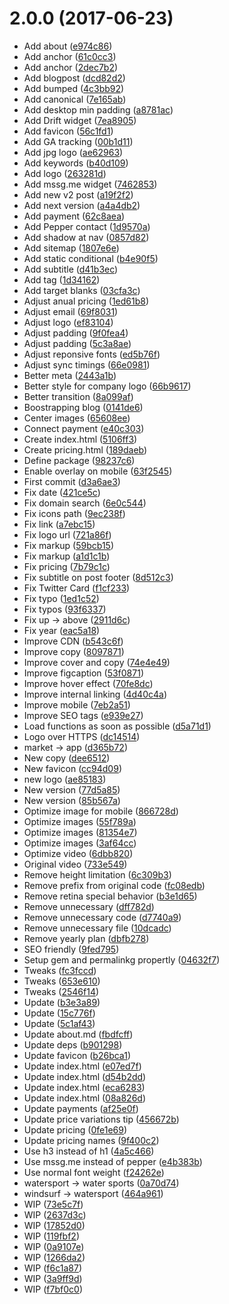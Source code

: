 <a name="2.0.0"></a>
# 2.0.0 (2017-06-23)

* Add about ([e974c86](https://github.com/windtoday/windtoday.github.io/commit/e974c86))
* Add anchor ([61c0cc3](https://github.com/windtoday/windtoday.github.io/commit/61c0cc3))
* Add anchor ([2dec7b2](https://github.com/windtoday/windtoday.github.io/commit/2dec7b2))
* Add blogpost ([dcd82d2](https://github.com/windtoday/windtoday.github.io/commit/dcd82d2))
* Add bumped ([4c3bb92](https://github.com/windtoday/windtoday.github.io/commit/4c3bb92))
* Add canonical ([7e165ab](https://github.com/windtoday/windtoday.github.io/commit/7e165ab))
* Add desktop min padding ([a8781ac](https://github.com/windtoday/windtoday.github.io/commit/a8781ac))
* Add Drift widget ([7ea8905](https://github.com/windtoday/windtoday.github.io/commit/7ea8905))
* Add favicon ([56c1fd1](https://github.com/windtoday/windtoday.github.io/commit/56c1fd1))
* Add GA tracking ([00b1d11](https://github.com/windtoday/windtoday.github.io/commit/00b1d11))
* Add jpg logo ([ae62963](https://github.com/windtoday/windtoday.github.io/commit/ae62963))
* Add keywords ([b40d109](https://github.com/windtoday/windtoday.github.io/commit/b40d109))
* Add logo ([263281d](https://github.com/windtoday/windtoday.github.io/commit/263281d))
* Add mssg.me widget ([7462853](https://github.com/windtoday/windtoday.github.io/commit/7462853))
* Add new v2 post ([a19f2f2](https://github.com/windtoday/windtoday.github.io/commit/a19f2f2))
* Add next version ([a4a4db2](https://github.com/windtoday/windtoday.github.io/commit/a4a4db2))
* Add payment ([62c8aea](https://github.com/windtoday/windtoday.github.io/commit/62c8aea))
* Add Pepper contact ([1d9570a](https://github.com/windtoday/windtoday.github.io/commit/1d9570a))
* Add shadow at nav ([0857d82](https://github.com/windtoday/windtoday.github.io/commit/0857d82))
* Add sitemap ([1807e6e](https://github.com/windtoday/windtoday.github.io/commit/1807e6e))
* Add static conditional ([b4e90f5](https://github.com/windtoday/windtoday.github.io/commit/b4e90f5))
* Add subtitle ([d41b3ec](https://github.com/windtoday/windtoday.github.io/commit/d41b3ec))
* Add tag ([1d34162](https://github.com/windtoday/windtoday.github.io/commit/1d34162))
* Add target blanks ([03cfa3c](https://github.com/windtoday/windtoday.github.io/commit/03cfa3c))
* Adjust anual pricing ([1ed61b8](https://github.com/windtoday/windtoday.github.io/commit/1ed61b8))
* Adjust email ([69f8031](https://github.com/windtoday/windtoday.github.io/commit/69f8031))
* Adjust logo ([ef83104](https://github.com/windtoday/windtoday.github.io/commit/ef83104))
* Adjust padding ([9f0fea4](https://github.com/windtoday/windtoday.github.io/commit/9f0fea4))
* Adjust padding ([5c3a8ae](https://github.com/windtoday/windtoday.github.io/commit/5c3a8ae))
* Adjust reponsive fonts ([ed5b76f](https://github.com/windtoday/windtoday.github.io/commit/ed5b76f))
* Adjust sync timings ([66e0981](https://github.com/windtoday/windtoday.github.io/commit/66e0981))
* Better meta ([2443a1b](https://github.com/windtoday/windtoday.github.io/commit/2443a1b))
* Better style for company logo ([66b9617](https://github.com/windtoday/windtoday.github.io/commit/66b9617))
* Better transition ([8a099af](https://github.com/windtoday/windtoday.github.io/commit/8a099af))
* Boostrapping blog ([0141de6](https://github.com/windtoday/windtoday.github.io/commit/0141de6))
* Center images ([65608ee](https://github.com/windtoday/windtoday.github.io/commit/65608ee))
* Connect payment ([e40c303](https://github.com/windtoday/windtoday.github.io/commit/e40c303))
* Create index.html ([5106ff3](https://github.com/windtoday/windtoday.github.io/commit/5106ff3))
* Create pricing.html ([189daeb](https://github.com/windtoday/windtoday.github.io/commit/189daeb))
* Define package ([98237c6](https://github.com/windtoday/windtoday.github.io/commit/98237c6))
* Enable overlay on mobile ([63f2545](https://github.com/windtoday/windtoday.github.io/commit/63f2545))
* First commit ([d3a6ae3](https://github.com/windtoday/windtoday.github.io/commit/d3a6ae3))
* Fix date ([421ce5c](https://github.com/windtoday/windtoday.github.io/commit/421ce5c))
* Fix domain search ([6e0c544](https://github.com/windtoday/windtoday.github.io/commit/6e0c544))
* Fix icons path ([9ec238f](https://github.com/windtoday/windtoday.github.io/commit/9ec238f))
* Fix link ([a7ebc15](https://github.com/windtoday/windtoday.github.io/commit/a7ebc15))
* Fix logo url ([721a86f](https://github.com/windtoday/windtoday.github.io/commit/721a86f))
* Fix markup ([59bcb15](https://github.com/windtoday/windtoday.github.io/commit/59bcb15))
* Fix markup ([a1d1c1b](https://github.com/windtoday/windtoday.github.io/commit/a1d1c1b))
* Fix pricing ([7b79c1c](https://github.com/windtoday/windtoday.github.io/commit/7b79c1c))
* Fix subtitle on post footer ([8d512c3](https://github.com/windtoday/windtoday.github.io/commit/8d512c3))
* Fix Twitter Card ([f1cf233](https://github.com/windtoday/windtoday.github.io/commit/f1cf233))
* Fix typo ([1ed1c52](https://github.com/windtoday/windtoday.github.io/commit/1ed1c52))
* Fix typos ([93f6337](https://github.com/windtoday/windtoday.github.io/commit/93f6337))
* Fix up → above ([2911d6c](https://github.com/windtoday/windtoday.github.io/commit/2911d6c))
* Fix year ([eac5a18](https://github.com/windtoday/windtoday.github.io/commit/eac5a18))
* Improve CDN ([b543c6f](https://github.com/windtoday/windtoday.github.io/commit/b543c6f))
* Improve copy ([8097871](https://github.com/windtoday/windtoday.github.io/commit/8097871))
* Improve cover and copy ([74e4e49](https://github.com/windtoday/windtoday.github.io/commit/74e4e49))
* Improve figcaption ([53f0871](https://github.com/windtoday/windtoday.github.io/commit/53f0871))
* Improve hover effect ([70fe8dc](https://github.com/windtoday/windtoday.github.io/commit/70fe8dc))
* Improve internal linking ([4d40c4a](https://github.com/windtoday/windtoday.github.io/commit/4d40c4a))
* Improve mobile ([7eb2a51](https://github.com/windtoday/windtoday.github.io/commit/7eb2a51))
* Improve SEO tags ([e939e27](https://github.com/windtoday/windtoday.github.io/commit/e939e27))
* Load functions as soon as possible ([d5a71d1](https://github.com/windtoday/windtoday.github.io/commit/d5a71d1))
* Logo over HTTPS ([dc14514](https://github.com/windtoday/windtoday.github.io/commit/dc14514))
* market → app ([d365b72](https://github.com/windtoday/windtoday.github.io/commit/d365b72))
* New copy ([dee6512](https://github.com/windtoday/windtoday.github.io/commit/dee6512))
* New favicon ([cc94d09](https://github.com/windtoday/windtoday.github.io/commit/cc94d09))
* new logo ([ae85183](https://github.com/windtoday/windtoday.github.io/commit/ae85183))
* New version ([77d5a85](https://github.com/windtoday/windtoday.github.io/commit/77d5a85))
* New version ([85b567a](https://github.com/windtoday/windtoday.github.io/commit/85b567a))
* Optimize image for mobile ([866728d](https://github.com/windtoday/windtoday.github.io/commit/866728d))
* Optimize images ([55f789a](https://github.com/windtoday/windtoday.github.io/commit/55f789a))
* Optimize images ([81354e7](https://github.com/windtoday/windtoday.github.io/commit/81354e7))
* Optimize images ([3af64cc](https://github.com/windtoday/windtoday.github.io/commit/3af64cc))
* Optimize video ([6dbb820](https://github.com/windtoday/windtoday.github.io/commit/6dbb820))
* Original video ([733e549](https://github.com/windtoday/windtoday.github.io/commit/733e549))
* Remove height limitation ([6c309b3](https://github.com/windtoday/windtoday.github.io/commit/6c309b3))
* Remove prefix from original code ([fc08edb](https://github.com/windtoday/windtoday.github.io/commit/fc08edb))
* Remove retina special behavior ([b3e1d65](https://github.com/windtoday/windtoday.github.io/commit/b3e1d65))
* Remove unnecessary ([dff782d](https://github.com/windtoday/windtoday.github.io/commit/dff782d))
* Remove unnecessary code ([d7740a9](https://github.com/windtoday/windtoday.github.io/commit/d7740a9))
* Remove unnecessary file ([10dcadc](https://github.com/windtoday/windtoday.github.io/commit/10dcadc))
* Remove yearly plan ([dbfb278](https://github.com/windtoday/windtoday.github.io/commit/dbfb278))
* SEO friendly ([9fed795](https://github.com/windtoday/windtoday.github.io/commit/9fed795))
* Setup gem and permalinkg propertly ([04632f7](https://github.com/windtoday/windtoday.github.io/commit/04632f7))
* Tweaks ([fc3fccd](https://github.com/windtoday/windtoday.github.io/commit/fc3fccd))
* Tweaks ([653e610](https://github.com/windtoday/windtoday.github.io/commit/653e610))
* Tweaks ([2546f14](https://github.com/windtoday/windtoday.github.io/commit/2546f14))
* Update ([b3e3a89](https://github.com/windtoday/windtoday.github.io/commit/b3e3a89))
* Update ([15c776f](https://github.com/windtoday/windtoday.github.io/commit/15c776f))
* Update ([5c1af43](https://github.com/windtoday/windtoday.github.io/commit/5c1af43))
* Update about.md ([fbdfcff](https://github.com/windtoday/windtoday.github.io/commit/fbdfcff))
* Update deps ([b901298](https://github.com/windtoday/windtoday.github.io/commit/b901298))
* Update favicon ([b26bca1](https://github.com/windtoday/windtoday.github.io/commit/b26bca1))
* Update index.html ([e07ed7f](https://github.com/windtoday/windtoday.github.io/commit/e07ed7f))
* Update index.html ([d54b2dd](https://github.com/windtoday/windtoday.github.io/commit/d54b2dd))
* Update index.html ([eca6283](https://github.com/windtoday/windtoday.github.io/commit/eca6283))
* Update index.html ([08a826d](https://github.com/windtoday/windtoday.github.io/commit/08a826d))
* Update payments ([af25e0f](https://github.com/windtoday/windtoday.github.io/commit/af25e0f))
* Update price variations tip ([456672b](https://github.com/windtoday/windtoday.github.io/commit/456672b))
* Update pricing ([0fe1e69](https://github.com/windtoday/windtoday.github.io/commit/0fe1e69))
* Update pricing names ([9f400c2](https://github.com/windtoday/windtoday.github.io/commit/9f400c2))
* Use h3 instead of h1 ([4a5c466](https://github.com/windtoday/windtoday.github.io/commit/4a5c466))
* Use mssg.me instead of pepper ([e4b383b](https://github.com/windtoday/windtoday.github.io/commit/e4b383b))
* Use normal font weight ([f24262e](https://github.com/windtoday/windtoday.github.io/commit/f24262e))
* watersport → water sports ([0a70d74](https://github.com/windtoday/windtoday.github.io/commit/0a70d74))
* windsurf → watersport ([464a961](https://github.com/windtoday/windtoday.github.io/commit/464a961))
* WIP ([73e5c7f](https://github.com/windtoday/windtoday.github.io/commit/73e5c7f))
* WIP ([2637d3c](https://github.com/windtoday/windtoday.github.io/commit/2637d3c))
* WIP ([17852d0](https://github.com/windtoday/windtoday.github.io/commit/17852d0))
* WIP ([119fbf2](https://github.com/windtoday/windtoday.github.io/commit/119fbf2))
* WIP ([0a9107e](https://github.com/windtoday/windtoday.github.io/commit/0a9107e))
* WIP ([1266da2](https://github.com/windtoday/windtoday.github.io/commit/1266da2))
* WIP ([f6c1a87](https://github.com/windtoday/windtoday.github.io/commit/f6c1a87))
* WIP ([3a9ff9d](https://github.com/windtoday/windtoday.github.io/commit/3a9ff9d))
* WIP ([f7bf0c0](https://github.com/windtoday/windtoday.github.io/commit/f7bf0c0))




